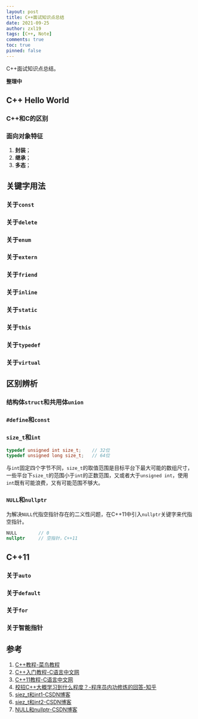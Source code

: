 ```yaml
---
layout: post
title: C++面试知识点总结
date: 2021-09-25
author: zxl19
tags: [C++, Note]
comments: true
toc: true
pinned: false
---
```


C++面试知识点总结。

<!-- more -->

**整理中**

## C++ Hello World

### C++和C的区别

### 面向对象特征

1. **封装**；
2. **继承**；
3. **多态**；

## 关键字用法

### 关于`const`

### 关于`delete`

### 关于`enum`

### 关于`extern`

### 关于`friend`

### 关于`inline`

### 关于`static`

### 关于`this`

### 关于`typedef`

### 关于`virtual`

## 区别辨析

### 结构体`struct`和共用体`union`

### `#define`和`const`

### `size_t`和`int`

```cpp
typedef unsigned int size_t;    // 32位
typedef unsigned long size_t;   // 64位
```

与`int`固定四个字节不同，`size_t`的取值范围是目标平台下最大可能的数组尺寸，一些平台下`size_t`的范围小于`int`的正数范围，又或者大于`unsigned int`，使用`int`既有可能浪费，又有可能范围不够大。

### `NULL`和`nullptr`

为解决`NULL`代指空指针存在的二义性问题，在C++11中引入`nullptr`关键字来代指空指针。

```cpp
NULL        // 0
nullptr     // 空指针，C++11
```

## C++11

### 关于`auto`

### 关于`default`

### 关于`for`

### 关于智能指针

## 参考

1. [C++教程-菜鸟教程](https://www.runoob.com/cplusplus/cpp-tutorial.html)
2. [C++入门教程-C语言中文网](http://c.biancheng.net/cplus/)
3. [C++11教程-C语言中文网](http://c.biancheng.net/cplus/11/)
4. [校招C++大概学习到什么程度？-程序员内功修炼的回答-知乎](https://www.zhihu.com/question/290102232/answer/2094675219)
5. [siez_t和int1-CSDN博客](https://blog.csdn.net/wc11223/article/details/70553583)
6. [siez_t和int2-CSDN博客](https://blog.csdn.net/qq_41598072/article/details/84924997)
7. [NULL和nullptr-CSDN博客](https://blog.csdn.net/qq_18108083/article/details/84346655)
